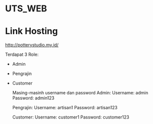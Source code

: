 # UTS_WEB
# Link Hosting
http://potterystudio.my.id/ 

Terdapat 3 Role:
- Admin
- Pengrajin
- Customer

  Masing-masinh username dan password
  Admin:
  Username: admin
  Password: admin123


  Pengrajin:
  Username: artisan1
  Password: artisan123

  
  Customer:
  Username: customer1
  Password: customer123
